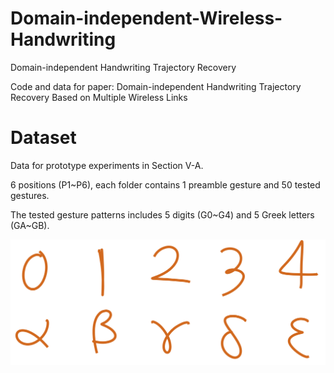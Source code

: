 # Domain-independent-Wireless-Handwriting
Domain-independent Handwriting Trajectory Recovery

Code and data for paper: Domain-independent Handwriting Trajectory Recovery Based on Multiple Wireless Links

# Dataset
Data for prototype experiments in Section V-A.

6 positions (P1~P6), each folder contains 1 preamble gesture and 50 tested gestures.

The tested gesture patterns includes 5 digits (G0~G4) and 5 Greek letters (GA~GB).

![gesture_patterns](https://github.com/Bob-Richard/Domain-independent-Wireless-Handwriting/blob/main/gestures.png)


